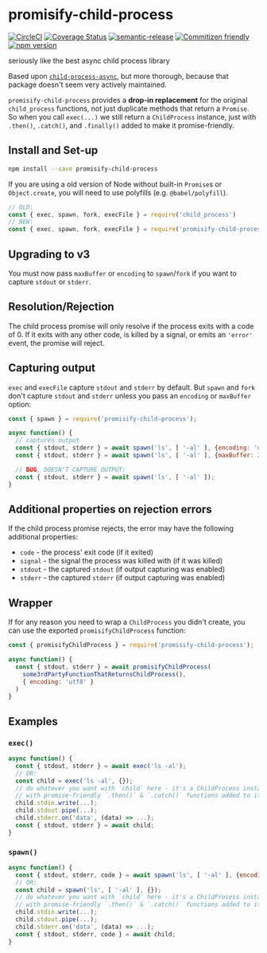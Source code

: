 # promisify-child-process

[![CircleCI](https://circleci.com/gh/jcoreio/promisify-child-process.svg?style=svg)](https://circleci.com/gh/jcoreio/promisify-child-process)
[![Coverage Status](https://codecov.io/gh/jcoreio/promisify-child-process/branch/master/graph/badge.svg)](https://codecov.io/gh/jcoreio/promisify-child-process)
[![semantic-release](https://img.shields.io/badge/%20%20%F0%9F%93%A6%F0%9F%9A%80-semantic--release-e10079.svg)](https://github.com/semantic-release/semantic-release)
[![Commitizen friendly](https://img.shields.io/badge/commitizen-friendly-brightgreen.svg)](http://commitizen.github.io/cz-cli/)
[![npm version](https://badge.fury.io/js/promisify-child-process.svg)](https://badge.fury.io/js/promisify-child-process)

seriously like the best async child process library

Based upon [`child-process-async`](https://github.com/itsjustcon/node-child-process-async),
but more thorough, because that package doesn't seem very actively maintained.

`promisify-child-process` provides a **drop-in replacement** for the
original `child_process` functions, not just duplicate methods that
return a `Promise`. So when you call `exec(...)` we still return a
`ChildProcess` instance, just with `.then()`, `.catch()`, and `.finally()` added to
make it promise-friendly.

## Install and Set-up

```sh
npm install --save promisify-child-process
```

If you are using a old version of Node without built-in `Promise`s or
`Object.create`, you will need to use polyfills (e.g. `@babel/polyfill`).

```js
// OLD:
const { exec, spawn, fork, execFile } = require('child_process')
// NEW:
const { exec, spawn, fork, execFile } = require('promisify-child-process')
```

## Upgrading to v3

You must now pass `maxBuffer` or `encoding` to `spawn`/`fork` if you want to
capture `stdout` or `stderr`.

## Resolution/Rejection

The child process promise will only resolve if the process exits with a code of 0.
If it exits with any other code, is killed by a signal, or emits an `'error'` event,
the promise will reject.

## Capturing output

`exec` and `execFile` capture `stdout` and `stderr` by default. But `spawn` and
`fork` don't capture `stdout` and `stderr` unless you pass an `encoding` or
`maxBuffer` option:

```js
const { spawn } = require('promisify-child-process');

async function() {
  // captures output
  const { stdout, stderr } = await spawn('ls', [ '-al' ], {encoding: 'utf8'});
  const { stdout, stderr } = await spawn('ls', [ '-al' ], {maxBuffer: 200 * 1024});

  // BUG, DOESN'T CAPTURE OUTPUT:
  const { stdout, stderr } = await spawn('ls', [ '-al' ]);
}
```

## Additional properties on rejection errors

If the child process promise rejects, the error may have the following additional
properties:

- `code` - the process' exit code (if it exited)
- `signal` - the signal the process was killed with (if it was killed)
- `stdout` - the captured `stdout` (if output capturing was enabled)
- `stderr` - the captured `stderr` (if output capturing was enabled)

## Wrapper

If for any reason you need to wrap a `ChildProcess` you didn't create,
you can use the exported `promisifyChildProcess` function:

```js
const { promisifyChildProcess } = require('promisify-child-process');

async function() {
  const { stdout, stderr } = await promisifyChildProcess(
    some3rdPartyFunctionThatReturnsChildProcess(),
    { encoding: 'utf8' }
  )
}
```

## Examples

### `exec()`

```js
async function() {
  const { stdout, stderr } = await exec('ls -al');
  // OR:
  const child = exec('ls -al', {});
  // do whatever you want with `child` here - it's a ChildProcess instance just
  // with promise-friendly `.then()` & `.catch()` functions added to it!
  child.stdin.write(...);
  child.stdout.pipe(...);
  child.stderr.on('data', (data) => ...);
  const { stdout, stderr } = await child;
}
```

### `spawn()`

```js
async function() {
  const { stdout, stderr, code } = await spawn('ls', [ '-al' ], {encoding: 'utf8'});
  // OR:
  const child = spawn('ls', [ '-al' ], {});
  // do whatever you want with `child` here - it's a ChildProcess instance just
  // with promise-friendly `.then()` & `.catch()` functions added to it!
  child.stdin.write(...);
  child.stdout.pipe(...);
  child.stderr.on('data', (data) => ...);
  const { stdout, stderr, code } = await child;
}
```
